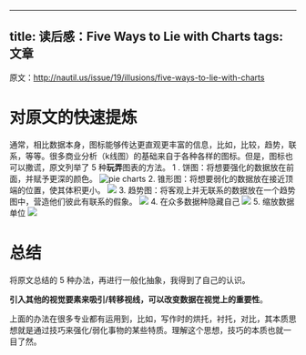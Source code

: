 
---
title: 读后感：Five Ways to Lie with Charts
tags: 文章
---
原文：http://nautil.us/issue/19/illusions/five-ways-to-lie-with-charts

# 对原文的快速提炼
通常，相比数据本身，图标能够传达更直观更丰富的信息，比如，比较，趋势，联系，等等。很多商业分析（k线图）的基础来自于各种各样的图标。但是，图标也可以撒谎，原文列举了 5 种**玩弄**图表的方法。
1 . 饼图：将想要强化的数据放在前面，并赋予更深的颜色。
![pie charts](http://static.nautil.us/4683_d1e96978c6935ec01d995b1b8e4d8c33.png)
2.   锥形图：将想要弱化的数据放在接近顶端的位置，使其体积更小。
![](http://static.nautil.us/4684_4aaa76178f8567e05c8e8295c96171d8.png)
3. 趋势图：将客观上并无联系的数据放在一个趋势图中，营造他们彼此有联系的假象。
![](http://static.nautil.us/4689_0e189c35adab992d274c294586143ec9.png)
4. 在众多数据种隐藏自己
![](http://static.nautil.us/4687_fc152e73692bc3c934d248f639d9e963.png)
5. 缩放数据单位
![](http://static.nautil.us/4688_e4acb4c86de9d2d9a41364f93951028d.png)

# 总结
将原文总结的 5 种办法，再进行一般化抽象，我得到了自己的认识。

**引入其他的视觉要素来吸引/转移视线，可以改变数据在视觉上的重要性**。

上面的办法在很多专业都有运用到，比如，写作时的烘托，衬托，对比，其本质思想就是通过技巧来强化/弱化事物的某些特质。理解这个思想，技巧的本质也就一目了然。
